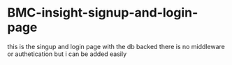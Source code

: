 # BMC-insight-signup-and-login-page
this is the singup and login page with the db backed there is no middleware or authetication but i can be added easily 
